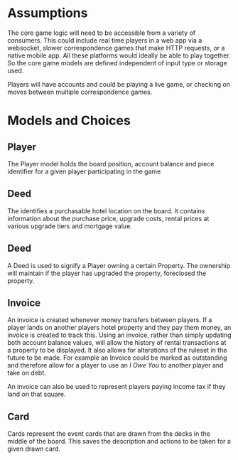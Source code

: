 # Assumptions
The core game logic will need to be accessible from a variety of consumers. This could include real time players in a web app via a websocket, slower correspondence games that make HTTP requests, or a native mobile app. All these platforms would ideally be able to play together. So the core game models are defined independent of input type or storage used.

Players will have accounts and could be playing a live game, or checking on moves between multiple correspondence games.

# Models and Choices
## Player
The Player model holds the board position, account balance and piece identifier for a given player participating in the game

## Deed
The identifies a purchasable hotel location on the board. It contains information about the purchase price, upgrade costs, rental prices at various upgrade tiers and mortgage value.

## Deed
A Deed is used to signify a Player owning a certain Property. The ownership will maintain if the player has upgraded the property, foreclosed the property.

## Invoice
An invoice is created whenever money transfers between players. If a player lands on another players hotel property and they pay them money, an invoice is created to track this. Using an invoice, rather than simply updating both account balance values, will allow the history of rental transactions at a property to be displayed. It also allows for alterations of the ruleset in the future to be made. For example an Invoice could be marked as outstanding and therefore allow for a player to use an *I Owe You* to another player and take on debt. 

An invoice can also be used to represent players paying income tax if they land on that square.

## Card
Cards represent the event cards that are drawn from the decks in the middle of the board. This saves the description and actions to be taken for a given drawn card.
